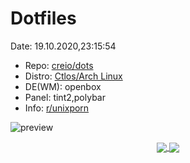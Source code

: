 # Dotfiles

Date: 19.10.2020,23:15:54

- Repo: [creio/dots](https://github.com/creio/dots)
- Distro: [Ctlos/Arch Linux](https://ctlos.github.io/)
- DE(WM): openbox
- Panel: tint2,polybar
- Info: [r/unixporn](https://www.reddit.com/r/unixporn/comments/cbf98s/xfwm_light/etf1549/)
<!-- - Demo video: [youtube.com](https://www.youtube.com/watch?v=EcEbV-CMGKU) -->
<!-- - Yt: [youtube.com](https://www.youtube.com/channel/UCPCp_ZnMKEwYdnA_YfOZrZg) -->

![preview](https://raw.githubusercontent.com/creio/dots/master/docs/screen/ob1.png)

<p align="center">
  <a href="https://github.com/creio/dots">
    <img align="center" src="https://github-readme-stats.vercel.app/api/pin/?username=creio&repo=dots&show_icons=true&include_all_commits=true&hide_border=true&theme=tokyonight&show_owner=true" />
  </a>
  <a href="https://github.com/creio">
    <img align="center" src="https://github-readme-stats.vercel.app/api?username=creio&show_icons=true&include_all_commits=true&hide_border=true&theme=tokyonight" />
  </a>
</p>
